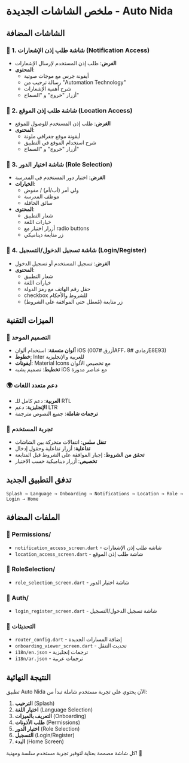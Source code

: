 # ملخص الشاشات الجديدة - Auto Nida

## الشاشات المضافة

### 🔔 1. شاشة طلب إذن الإشعارات (Notification Access)
- **الغرض**: طلب إذن المستخدم لإرسال الإشعارات
- **المحتوى**:
  - أيقونة جرس مع موجات صوتية
  - رسالة ترحيب من "Automation Technology"
  - شرح أهمية الإشعارات
  - أزرار "خروج" و "السماح"

### 📍 2. شاشة طلب إذن الموقع (Location Access)
- **الغرض**: طلب إذن المستخدم للوصول للموقع
- **المحتوى**:
  - أيقونة موقع جغرافي ملونة
  - شرح استخدام الموقع في التطبيق
  - أزرار "خروج" و "السماح"

### 👥 3. شاشة اختيار الدور (Role Selection)
- **الغرض**: اختيار دور المستخدم في المدرسة
- **الخيارات**:
  - ولي أمر (أب/أم) / مفوض
  - موظف المدرسة
  - سائق الحافلة
- **المحتوى**:
  - شعار التطبيق
  - خيارات اللغة
  - أزرار اختيار مع radio buttons
  - زر متابعة ديناميكي

### 📱 4. شاشة تسجيل الدخول/التسجيل (Login/Register)
- **الغرض**: تسجيل المستخدم أو تسجيل الدخول
- **المحتوى**:
  - شعار التطبيق
  - خيارات اللغة
  - حقل رقم الهاتف مع رمز الدولة
  - checkbox للشروط والأحكام
  - زر متابعة (مُعطل حتى الموافقة على الشروط)

## الميزات التقنية

### 🎨 التصميم الموحد
- **ألوان متسقة**: استخدام ألوان iOS (أزرق #007AFF، رمادي #8E8E93)
- **خطوط**: Inter للعربية والإنجليزية
- **أيقونات**: Material Icons مع تخصيص الألوان
- **تخطيط**: تصميم يشبه iOS مع عناصر مدورة

### 🌍 دعم متعدد اللغات
- **العربية**: دعم كامل للـ RTL
- **الإنجليزية**: دعم LTR
- **ترجمات شاملة**: جميع النصوص مترجمة

### 📱 تجربة المستخدم
- **تنقل سلس**: انتقالات متحركة بين الشاشات
- **تفاعلية**: أزرار تفاعلية وحقول إدخال
- **تحقق من الشروط**: إجبار الموافقة على الشروط قبل المتابعة
- **تخصيص**: أزرار ديناميكية حسب الاختيار

## تدفق التطبيق الجديد

```
Splash → Language → Onboarding → Notifications → Location → Role → Login → Home
```

## الملفات المضافة

### 📁 Permissions/
- `notification_access_screen.dart` - شاشة طلب إذن الإشعارات
- `location_access_screen.dart` - شاشة طلب إذن الموقع

### 📁 RoleSelection/
- `role_selection_screen.dart` - شاشة اختيار الدور

### 📁 Auth/
- `login_register_screen.dart` - شاشة تسجيل الدخول/التسجيل

### 📝 التحديثات
- `router_config.dart` - إضافة المسارات الجديدة
- `onboarding_viewer_screen.dart` - تحديث التنقل
- `i18n/en.json` - ترجمات إنجليزية
- `i18n/ar.json` - ترجمات عربية

## النتيجة النهائية

تطبيق Auto Nida الآن يحتوي على تجربة مستخدم شاملة تبدأ من:
1. **الترحيب** (Splash)
2. **اختيار اللغة** (Language Selection)
3. **التعريف بالميزات** (Onboarding)
4. **طلب الأذونات** (Permissions)
5. **اختيار الدور** (Role Selection)
6. **التسجيل** (Login/Register)
7. **البدء** (Home Screen)

كل شاشة مصممة بعناية لتوفير تجربة مستخدم سلسة ومهنية! 🎉
